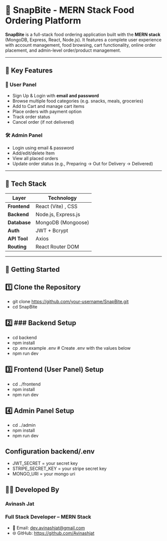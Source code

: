 # 🍔 SnapBite - MERN Stack Food Ordering Platform

**SnapBite** is a full-stack food ordering application built with the **MERN stack** (MongoDB, Express, React, Node.js). It features a complete user experience with account management, food browsing, cart functionality, online order placement, and admin-level order/product management.

---

## 📌 Key Features

### 👤 User Panel
- Sign Up & Login with **email and password**
- Browse multiple food categories (e.g. snacks, meals, groceries)
- Add to Cart and manage cart items
- Place orders with payment option
- Track order status
- Cancel order (if not delivered)

### 🛠️ Admin Panel
- Login using email & password
- Add/edit/delete Item
- View all placed orders
- Update order status (e.g., Preparing → Out for Delivery → Delivered)

---

## 🧰 Tech Stack

| Layer        | Technology             |
|--------------|------------------------|
| **Frontend** | React (Vite) , CSS     |
| **Backend**  | Node.js, Express.js    |
| **Database** | MongoDB (Mongoose)     |
| **Auth**     | JWT + Bcrypt           |
| **API Tool** | Axios                  |
| **Routing**  | React Router DOM       |

---


## 🚀 Getting Started

## 1️⃣ Clone the Repository

- git clone https://github.com/your-username/SnapBite.git
- cd SnapBite



## 2️⃣ ### Backend Setup
- cd backend
- npm install
- cp .env.example .env  # Create .env with the values below
- npm run dev



## 3️⃣ Frontend (User Panel) Setup
- cd ../frontend
- npm install
- npm run dev


## 4️⃣ Admin Panel Setup
- cd ../admin
- npm install
- npm run dev



## Configuration backend/.env

- JWT_SECRET = your secret key
- STRIPE_SECRET_KEY = your stripe secret key 
- MONGO_URI = your mongo uri


## 👨‍💻 Developed By
### Avinash Jat
### Full Stack Developer – MERN Stack
- 📧 Email: dev.avinashjat@gmail.com
- 🌐 GitHub: https://github.com/Avinashjat
   
